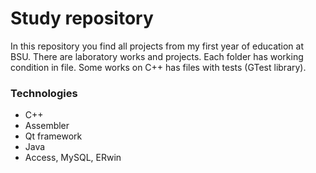 <h1>Study repository</h1>
<p>In this repository you find all projects from my first year of education at BSU. There are laboratory works and projects. Each folder has working condition in file. Some works on C++ has files with tests (GTest library).</p>
<h3>Technologies</h3>
<ul>
  <li>C++</li>
  <li>Assembler</li>
  <li>Qt framework</li>
  <li>Java</li>
  <li>Access, MySQL, ERwin</li>
</ul>
